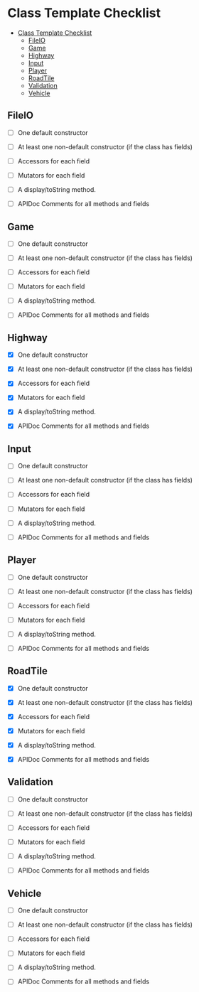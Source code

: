 # Class Template Checklist

- [Class Template Checklist](#class-template-checklist)
  - [FileIO](#fileio)
  - [Game](#game)
  - [Highway](#highway)
  - [Input](#input)
  - [Player](#player)
  - [RoadTile](#roadtile)
  - [Validation](#validation)
  - [Vehicle](#vehicle)

## FileIO

- [ ] One default constructor

- [ ] At least one non-default constructor (if the class has fields)

- [ ] Accessors for each field

- [ ] Mutators for each field

- [ ] A display/toString method.

- [ ] APIDoc Comments for all methods and fields

## Game

- [ ] One default constructor

- [ ] At least one non-default constructor (if the class has fields)

- [ ] Accessors for each field

- [ ] Mutators for each field

- [ ] A display/toString method.

- [ ] APIDoc Comments for all methods and fields

## Highway

- [x] One default constructor

- [x] At least one non-default constructor (if the class has fields)

- [x] Accessors for each field

- [x] Mutators for each field

- [x] A display/toString method.

- [x] APIDoc Comments for all methods and fields

## Input

- [ ] One default constructor

- [ ] At least one non-default constructor (if the class has fields)

- [ ] Accessors for each field

- [ ] Mutators for each field

- [ ] A display/toString method.

- [ ] APIDoc Comments for all methods and fields

## Player

- [ ] One default constructor

- [ ] At least one non-default constructor (if the class has fields)

- [ ] Accessors for each field

- [ ] Mutators for each field

- [ ] A display/toString method.

- [ ] APIDoc Comments for all methods and fields

## RoadTile

- [x] One default constructor

- [x] At least one non-default constructor (if the class has fields)

- [x] Accessors for each field

- [x] Mutators for each field

- [x] A display/toString method.

- [x] APIDoc Comments for all methods and fields

## Validation

- [ ] One default constructor

- [ ] At least one non-default constructor (if the class has fields)

- [ ] Accessors for each field

- [ ] Mutators for each field

- [ ] A display/toString method.

- [ ] APIDoc Comments for all methods and fields

## Vehicle

- [ ] One default constructor

- [ ] At least one non-default constructor (if the class has fields)

- [ ] Accessors for each field

- [ ] Mutators for each field

- [ ] A display/toString method.

- [ ] APIDoc Comments for all methods and fields
